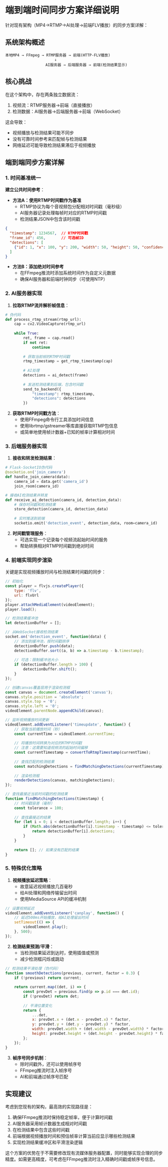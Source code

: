# 端到端时间同步方案详细说明

针对现有架构（MP4→RTMP→AI处理→前端FLV播放）的同步方案详解：

## 系统架构概述

```
本地MP4 → FFmpeg → RTMP服务器 → 前端(HTTP-FLV播放)
                      ↓
                  AI服务器 → 后端服务器 → 前端(检测结果显示)
```

## 核心挑战

在这个架构中，存在两条独立数据流：
1. 视频流：RTMP服务器→前端（直接播放）
2. 检测数据：AI服务器→后端服务器→前端（WebSocket）

这会导致：
- 视频播放与检测结果可能不同步
- 没有可靠时间参考来匹配帧与检测结果
- 网络延迟可能导致检测结果滞后于视频播放

## 端到端同步方案详解

### 1. 时间基准统一

**建立公共时间参考**：

- **方法A：使用RTMP时间戳作为基准**
  - RTMP协议为每个音视频包分配相对时间戳（毫秒级）
  - AI服务器记录处理每帧时对应的RTMP时间戳
  - 检测结果JSON中包含该时间戳

```json
{
  "timestamp": 1234567,  // RTMP时间戳
  "frame_id": 456,       // 可选帧ID
  "detections": [
    {"id": 1, "x": 100, "y": 200, "width": 50, "height": 50, "confidence": 0.95}
  ]
}
```

- **方法B：添加绝对时间参考**
  - 在FFmpeg推流时添加系统时间作为自定义元数据
  - 确保AI服务器和前端时钟同步（可使用NTP）

### 2. AI服务器实现

1. **拉取RTMP流并解析帧信息**：
```python
# 伪代码
def process_rtmp_stream(rtmp_url):
    cap = cv2.VideoCapture(rtmp_url)
    
    while True:
        ret, frame = cap.read()
        if not ret:
            continue
            
        # 获取当前帧的RTMP时间戳
        rtmp_timestamp = get_rtmp_timestamp(cap)
        
        # AI处理
        detections = ai_detect(frame)
        
        # 发送检测结果到后端，包含时间戳
        send_to_backend({
            "timestamp": rtmp_timestamp,
            "detections": detections
        })
```

2. **获取RTMP时间戳方法**：
   - 使用FFmpeg命令行工具添加时间信息
   - 使用librtmp/gstreamer等库直接获取RTMP包信息
   - 或简单地使用帧计数器+已知的帧率计算相对时间

### 3. 后端服务器实现

1. **接收和转发检测结果**：
```python
# Flask-SocketIO伪代码
@socketio.on('join_camera')
def handle_join_camera(data):
    camera_id = data.get('camera_id')
    join_room(camera_id)

# 接收AI检测结果并转发
def receive_ai_detection(camera_id, detection_data):
    # 保存时间戳和检测结果
    store_detection(camera_id, detection_data)
    
    # 实时推送到前端
    socketio.emit('detection_event', detection_data, room=camera_id)
```

2. **时间戳管理服务**：
   - 可选实现一个记录每个视频流起始时间的服务
   - 帮助转换相对RTMP时间戳到绝对时间

### 4. 前端实现同步渲染

关键是实现视频播放时间与检测结果时间戳的同步：

```javascript
// 初始化
const player = flvjs.createPlayer({
    type: 'flv',
    url: flvUrl
});
player.attachMediaElement(videoElement);
player.load();

// 检测结果缓冲池
let detectionBuffer = [];

// 从WebSocket接收检测结果
socket.on('detection_event', function(data) {
    // 添加到缓冲池，按时间戳排序
    detectionBuffer.push(data);
    detectionBuffer.sort((a, b) => a.timestamp - b.timestamp);
    
    // 可选：限制缓冲池大小
    if (detectionBuffer.length > 100) {
        detectionBuffer.shift();
    }
});

// 创建canvas覆盖层用于渲染检测框
const canvas = document.createElement('canvas');
canvas.style.position = 'absolute';
canvas.style.top = '0';
canvas.style.left = '0';
videoElement.parentNode.appendChild(canvas);

// 监听视频播放时间更新
videoElement.addEventListener('timeupdate', function() {
    // 获取当前播放时间（秒）
    const currentTime = videoElement.currentTime;
    
    // 将播放时间转换为对应的RTMP时间戳
    // 注意：这需要知道视频流的起始时间偏移
    const currentTimestamp = convertToRtmpTimestamp(currentTime);
    
    // 查找匹配的检测结果
    const matchingDetections = findMatchingDetections(currentTimestamp);
    
    // 渲染检测框
    renderDetections(canvas, matchingDetections);
});

// 查找最接近当前时间戳的检测结果
function findMatchingDetections(timestamp) {
    // 时间戳容差（毫秒）
    const tolerance = 100;
    
    // 查找最接近的结果
    for (let i = 0; i < detectionBuffer.length; i++) {
        if (Math.abs(detectionBuffer[i].timestamp - timestamp) <= tolerance) {
            return detectionBuffer[i].detections;
        }
    }
    
    return []; // 如果没有匹配的结果
}
```

### 5. 特殊优化策略

1. **视频播放延迟策略**：
   - 故意延迟视频播放几百毫秒
   - 给AI处理和网络传输留出时间
   - 使用MediaSource API的缓冲机制

```javascript
// 设置视频延迟
videoElement.addEventListener('canplay', function() {
    // 延迟500ms开始播放，给AI处理留出时间
    setTimeout(() => {
        videoElement.play();
    }, 500);
});
```

2. **检测结果预测/平滑**：
   - 当检测结果延迟到达时，使用插值或预测
   - 减少检测框闪烁或跳动

```javascript
// 检测结果平滑处理（伪代码）
function smoothDetections(previous, current, factor = 0.3) {
    if (!previous) return current;
    
    return current.map((det, i) => {
        const prevDet = previous.find(p => p.id === det.id);
        if (!prevDet) return det;
        
        // 平滑位置变化
        return {
            ...det,
            x: prevDet.x + (det.x - prevDet.x) * factor,
            y: prevDet.y + (det.y - prevDet.y) * factor,
            width: prevDet.width + (det.width - prevDet.width) * factor,
            height: prevDet.height + (det.height - prevDet.height) * factor
        };
    });
}
```

3. **帧序号同步机制**：
   - 除时间戳外，还可以使用帧序号
   - FFmpeg推流时注入帧序号
   - AI和前端通过帧序号匹配

## 实现建议

考虑到您现有的架构，最高效的实现路径是：

1. 确保FFmpeg推流时保持稳定帧率，便于计算时间戳
2. AI服务器采用帧计数器生成相对时间戳
3. 在检测结果中包含这些时间戳
4. 前端根据视频播放时间和预估帧率计算当前应显示哪些检测结果
5. 实现检测结果缓冲区和平滑渲染逻辑

这个方案的优势在于不需要修改现有流媒体服务器配置，同时能够实现合理的同步精度。如需更高精度，可考虑在FFmpeg推流时注入精确时间戳或帧序号信息。

